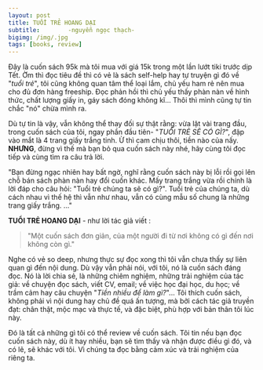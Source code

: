 ```yaml
---
layout: post
title: TUỔI TRẺ HOANG DẠI
subtitle:        -nguyễn ngọc thạch-
bigimg: /img/.jpg
tags: [books, review]
---
```


Đây là cuốn sách 95k mà tôi mua với giá 15k trong một lần lướt tiki trước dịp Tết. Ờm thì đọc tiêu đề thì có vẻ là sách self-help 
hay tự truyện gì đó về "*tuổi trẻ*", tôi cũng không quan tâm thể loại lắm, chủ yếu ham rẻ nên mua cho đủ đơn hàng freeship.
Đọc phản hồi thì chủ yếu thấy phàn nàn về hình thức, chất lượng giấy in, gáy sách đóng không kĩ...
Thôi thì mình cũng tự tin chắc "nó" chừa mình ra.

Dù tự tin là vậy, vẫn không thể thay đối sự thật rằng: vừa lật vài trang đầu, trong cuốn sách của tôi, ngay phần đầu tiên- 
"*TUỔI TRẺ SẼ CÓ GÌ?*", đập vào mắt là 4 trang giấy trắng tinh. Ừ thì cam chịu thôi, tiền nào của nấy. 
**NHƯNG**, đừng vì thế mà bạn bỏ qua cuốn sách này nhé, hãy cùng tôi đọc tiếp và cùng tìm ra câu trả lời.

"Bạn đừng ngạc nhiên hay bất ngờ, nghĩ rằng cuốn sách này bị lỗi rồi gọi lên chỗ bán sách phàn nàn hay đổi cuốn khác.
Mấy trang trắng vừa rồi chính là lời đáp cho câu hỏi: "Tuổi trẻ chúng ta sẽ có gì?".
Tuổi trẻ của chúng ta, dù cách nhau vì thế hệ thì vẫn như nhau, vẫn có cùng mẫu số chung là những trang giấy trắng.
..."

**TUỔI TRẺ HOANG DẠI** - như lời tác giả viết :
>"Một cuốn sách đơn giản,
của một người đi từ nơi không có gì
đến nơi không còn gì."

Nghe có vẻ so deep, nhưng thực sự đọc xong thì tôi vẫn chưa thấy sự liên quan gì đến nội dung. 
Dù vậy vẫn phải nói, với tôi, nó là cuốn sách đáng đọc. 
Nó là lời chia sẻ, là những chiêm nghiệm, những trải nghiệm của tác giả: về chuyện đọc sách, viết CV, email; 
về việc học đại học, du học; về trầm cảm hay câu chuyện "*Tiền nhiều để làm gì?*"... 
Tôi thích cuốn sách, không phải vì nội dung hay chủ đề quá ấn tượng,
mà bởi cách tác giả truyền đạt: chân thật, mộc mạc và thực tế, và đặc biệt, phù hợp với bản thân tôi lúc này.

Đó là tất cả những gì tôi có thể review về cuốn sách. Tôi tin nếu bạn đọc cuốn sách này, 
dù ít hay nhiều, bạn sẽ tìm thấy và nhận được điều gì đó, và có lẽ, sẽ khác với tôi. 
Vì chúng ta đọc bằng cảm xúc và trải nghiệm của riêng ta.
